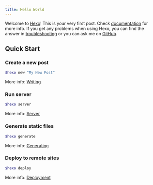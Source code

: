 ```yaml
---
title: Hello World
---
```

Welcome to [Hexo](https://hexo.io/)! This is your very first post. Check [documentation](https://hexo.io/docs/) for more info. If you get any problems when using Hexo, you can find the answer in [troubleshooting](https://hexo.io/docs/troubleshooting.html) or you can ask me on [GitHub](https://github.com/hexojs/hexo/issues).

<!-- more -->

## Quick Start

### Create a new post

``` bash
$hexo new "My New Post"
```

More info: [Writing](https://hexo.io/docs/writing.html)

### Run server

``` bash
$hexo server
```

More info: [Server](https://hexo.io/docs/server.html)

### Generate static files

``` bash
$hexo generate
```

More info: [Generating](https://hexo.io/docs/generating.html)

### Deploy to remote sites

``` bash
$hexo deploy
```

More info: [Deployment](https://hexo.io/docs/deployment.html)
